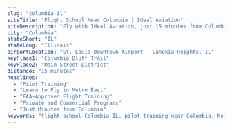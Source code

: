 ```yaml
---
slug: "columbia-il"
siteTitle: "Flight School Near Columbia | Ideal Aviation"
siteDescription: "Fly with Ideal Aviation, just 15 minutes from Columbia, IL. Learn to pilot airplanes or helicopters with FAA-approved training programs."
city: "Columbia"
stateShort: "IL"
stateLong: "Illinois"
airportLocation: "St. Louis Downtown Airport - Cahokia Heights, IL"
keyPlace1: "Columbia Bluff Trail"
keyPlace2: "Main Street District"
distance: "15 minutes"
headlines:
  - "Pilot Training"
  - "Learn to Fly in Metro East"
  - "FAA-Approved Flight Training"
  - "Private and Commercial Programs"
  - "Just Minutes from Columbia"
keywords: "flight school Columbia IL, pilot training near Columbia, helicopter lessons Illinois, aviation programs Columbia, commercial pilot school Illinois"
---
```

